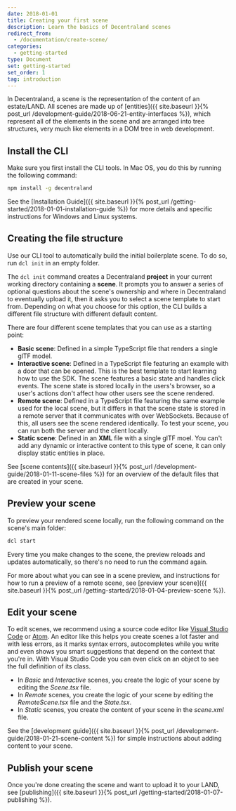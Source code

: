 ```yaml
---
date: 2018-01-01
title: Creating your first scene
description: Learn the basics of Decentraland scenes
redirect_from:
  - /documentation/create-scene/
categories:
  - getting-started
type: Document
set: getting-started
set_order: 1
tag: introduction
---
```


In Decentraland, a scene is the representation of the content of an estate/LAND. All scenes are made up of [entities]({{ site.baseurl }}{% post_url /development-guide/2018-06-21-entity-interfaces %}), which represent all of the elements in the scene and are arranged into tree structures, very much like elements in a DOM tree in web development.

## Install the CLI

Make sure you first install the CLI tools. In Mac OS, you do this by running the following command:

```bash
npm install -g decentraland
```

See the [Installation Guide]({{ site.baseurl }}{% post_url /getting-started/2018-01-01-installation-guide %}) for more details and specific instructions for Windows and Linux systems.

## Creating the file structure

Use our CLI tool to automatically build the initial boilerplate scene. To do so, run `dcl init` in an empty folder.

The `dcl init` command creates a Decentraland **project** in your current working directory containing a **scene**. It prompts you to answer a series of optional questions about the scene's ownership and where in Decentraland to eventually upload it, then it asks you to select a scene template to start from. Depending on what you choose for this option, the CLI builds a different file structure with different default content.

There are four different scene templates that you can use as a starting point:

- **Basic scene**: Defined in a simple TypeScript file that renders a single glTF model.
- **Interactive scene**: Defined in a TypeScript file featuring an example with a door that can be opened. This is the best template to start learning how to use the SDK. The scene features a basic state and handles click events. The scene state is stored locally in the users's browser, so a user's actions don't affect how other users see the scene rendered.
- **Remote scene**: Defined in a TypeScript file featuring the same example used for the local scene, but it differs in that the scene state is stored in a remote server that it communicates with over WebSockets. Because of this, all users see the scene rendered identically. To test your scene, you can run both the server and the client locally.
- **Static scene**: Defined in an **XML** file with a single glTF moel. You can't add any dynamic or interactive content to this type of scene, it can only display static entities in place.

See [scene contents]({{ site.baseurl }}{% post_url /development-guide/2018-01-11-scene-files %}) for an overview of the default files that are created in your scene.

## Preview your scene

To preview your rendered scene locally, run the following command on the scene's main folder:

```bash
dcl start
```

Every time you make changes to the scene, the preview reloads and updates automatically, so there's no need to run the command again.

For more about what you can see in a scene preview, and instructions for how to run a preview of a remote scene, see [preview your scene]({{ site.baseurl }}{% post_url /getting-started/2018-01-04-preview-scene %}).

## Edit your scene

To edit scenes, we recommend using a source code editor like [Visual Studio Code](https://code.visualstudio.com/) or [Atom](https://atom.io/). An editor like this helps you create scenes a lot faster and with less errors, as it marks syntax errors, autocompletes while you write and even shows you smart suggestions that depend on the context that you're in. With Visual Studio Code you can even click on an object to see the full definition of its class.

- In _Basic_ and _Interactive_ scenes, you create the logic of your scene by editing the _Scene.tsx_ file.
- In _Remote_ scenes, you create the logic of your scene by editing the _RemoteScene.tsx_ file and the _State.tsx_.
- In _Static_ scenes, you create the content of your scene in the _scene.xml_ file.

See the [development guide]({{ site.baseurl }}{% post_url /development-guide/2018-01-21-scene-content %}) for simple instructions about adding content to your scene.

## Publish your scene

Once you're done creating the scene and want to upload it to your LAND, see [publishing]({{ site.baseurl }}{% post_url /getting-started/2018-01-07-publishing %}).
